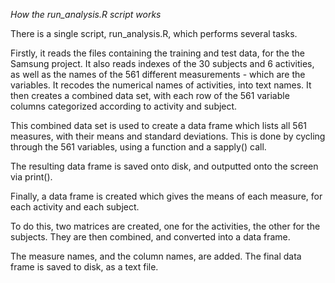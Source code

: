 *How the  run_analysis.R script works*

There is a single script,  run_analysis.R, which performs several tasks.

Firstly, it reads the files containing the training and test data, for the the Samsung project.  It also reads indexes of the 30 subjects and 6 activities, as well as the names of the 561 different measurements - which are the variables.  It recodes the numerical names of activities, into text names.  It then creates a combined data set, with each row of the 561 variable columns categorized according to activity and subject.

This combined data set is used to create a data frame which lists all 561 measures, with their means and standard deviations.  This is done by cycling through the 561 variables, using a function and a sapply() call.

The resulting data frame is saved onto disk, and outputted onto the screen via print().

Finally, a data frame is created which gives the means of each measure, for each activity and each subject.  

To do this, two matrices are created, one for the activities, the other for the subjects.  They are then combined, and converted into a data frame.  

The measure names, and the column names, are added.  The final data frame is saved to disk, as a text file.
